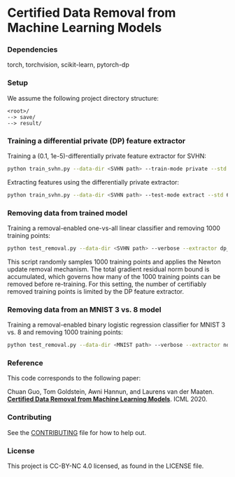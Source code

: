 # Certified Data Removal from Machine Learning Models

### Dependencies

torch, torchvision, scikit-learn, pytorch-dp

### Setup

We assume the following project directory structure:

```
<root>/
--> save/
--> result/
```

### Training a differential private (DP) feature extractor

Training a (0.1, 1e-5)-differentially private feature extractor for SVHN:

```bash
python train_svhn.py --data-dir <SVHN path> --train-mode private --std 6 --delta 1e-5 --normalize --save-model
```

Extracting features using the differentially private extractor:

```bash
python train_svhn.py --data-dir <SVHN path> --test-mode extract --std 6 --delta 1e-5
```

### Removing data from trained model

Training a removal-enabled one-vs-all linear classifier and removing 1000 training points:

```bash
python test_removal.py --data-dir <SVHN path> --verbose --extractor dp_delta_1.00e-05_std_6.00 --dataset SVHN --std 10 --lam 2e-4 --num-steps 100 --subsample-ratio 0.1
```

This script randomly samples 1000 training points and applies the Newton update removal mechanism.
The total gradient residual norm bound is accumulated, which governs how many of the 1000 training points can be removed before re-training.
For this setting, the number of certifiably removed training points is limited by the DP feature extractor.

### Removing data from an MNIST 3 vs. 8 model

Training a removal-enabled binary logistic regression classifier for MNIST 3 vs. 8 and removing 1000 training points:

```bash
python test_removal.py --data-dir <MNIST path> --verbose --extractor none --dataset MNIST --train-mode binary --std 10 --lam 1e-3 --num-steps 100
```

### Reference

This code corresponds to the following paper:

Chuan Guo, Tom Goldstein, Awni Hannun, and Laurens van der Maaten. **[Certified Data Removal from Machine Learning Models](https://arxiv.org/pdf/1911.03030.pdf)**. ICML 2020.


### Contributing

See the [CONTRIBUTING](CONTRIBUTING.md) file for how to help out.

### License
This project is CC-BY-NC 4.0 licensed, as found in the LICENSE file.
